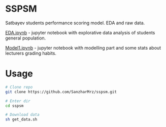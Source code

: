# SSPSM
Satbayev students performance scoring model. EDA and raw data.

[EDA.ipynb](EDA.ipynb) - jupyter notebook with explorative data analysis of students general population.

[Model1.ipynb](Model1.ipynb) - jupyter notebook with modelling part and some stats about lecturers grading habits.

# Usage

```bash
# Clone repo
git clone https://github.com/SanzharMrz/sspsm.git

# Enter dir
cd sspsm

# Download data
sh get_data.sh
```
